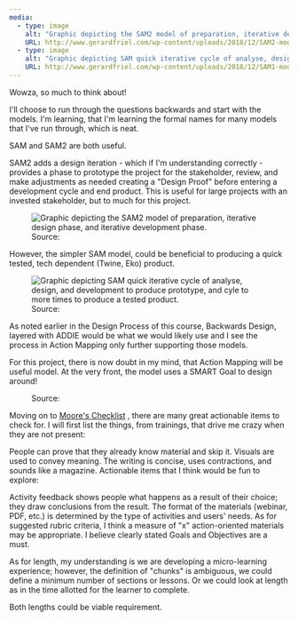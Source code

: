 ```yaml
---
media:
  - type: image
    alt: "Graphic depicting the SAM2 model of preparation, iterative design phase, and iterative development phase."
    URL: http://www.gerardfriel.com/wp-content/uploads/2018/12/SAM2-model.png
  - type: image
    alt: "Graphic depicting SAM quick iterative cycle of analyse, design, and development to produce prototype, and cyle to more times to produce a tested product."
    URL: http://www.gerardfriel.com/wp-content/uploads/2018/12/SAM1-model.png
---
```


Wowza, so much to think about!

I'll choose to run through the questions backwards and start with the models. I'm learning, that I'm learning the formal names for many models that I've run through, which is neat.

SAM and SAM2 are both useful.

SAM2 adds a design iteration - which if I'm understanding correctly - provides a phase to prototype the project for the stakeholder, review, and make adjustments as needed creating a "Design Proof" before entering a development cycle and end product. This is useful for large projects with an invested stakeholder, but to much for this project.

<figure>
    <img src="http://www.gerardfriel.com/wp-content/uploads/2018/12/SAM2-model.png"
         alt="Graphic depicting the SAM2 model of preparation, iterative design phase, and iterative development phase.">
    <figcaption>Source: <http://www.gerardfriel.com/></figcaption>
</figure>

However, the simpler SAM model, could be beneficial to producing a quick tested, tech dependent (Twine, Eko) product.

<figure>
    <img src="http://www.gerardfriel.com/wp-content/uploads/2018/12/SAM1-model.png"
         alt="Graphic depicting SAM quick iterative cycle of analyse, design, and development to produce prototype, and cyle to more times to produce a tested product.">
    <figcaption>Source: <http://www.gerardfriel.com/></figcaption>
</figure>

As noted earlier in the Design Process of this course, Backwards Design, layered with ADDIE would be what we would likely use and I see the process in Action Mapping only further supporting those models.

For this project, there is now doubt in my mind, that Action Mapping will be useful model. At the very front, the model uses a SMART Goal to design around!

<figure>
    <script async class="speakerdeck-embed" data-id="4fb0cb5d200fcc001f017141" data-ratio="1.33333333333333" src="//speakerdeck.com/assets/embed.js"></script>
    <figcaption>Source: <Source: https://blog.cathy-moore.com/ ></figcaption>
</figure>

Moving on to [Moore's Checklist](https://s3.amazonaws.com/cathymooremedia/checklist-for-strong-learning-design-v2.pdf) , there are many great actionable items to check for. I will first list the things, from trainings, that drive me crazy when they are not present:

People can prove that they already know material and skip it.
Visuals are used to convey meaning.
The writing is concise, uses contractions, and sounds like a magazine.
Actionable items that I think would be fun to explore:

Activity feedback shows people what happens as a result of their choice; they draw conclusions from the result.
The format of the materials (webinar, PDF, etc.) is determined by the type of activities and users' needs.
As for suggested rubric criteria, I think a measure of "x" action-oriented materials may be appropriate. I believe clearly stated Goals and Objectives are a must.

As for length, my understanding is we are developing a micro-learning experience; however, the definition of "chunks" is ambiguous, we could define a minimum number of sections or lessons. Or we could look at length as in the time allotted for the learner to complete.

Both lengths could be viable requirement.
